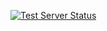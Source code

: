 [![Test Server Status](https://github.com/antebrl/cron-jobs/actions/workflows/daily-channel-clear.yml/badge.svg)](https://github.com/antebrl/cron-jobs/actions/workflows/daily-channel-clear.yml)
